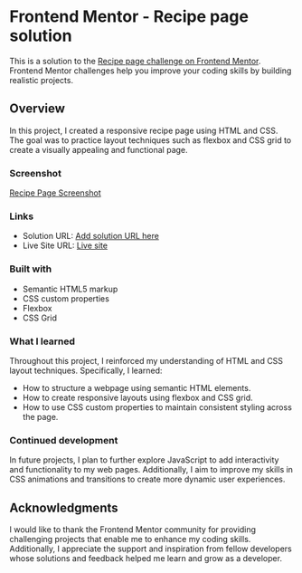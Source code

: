 # Frontend Mentor - Recipe page solution

This is a solution to the [Recipe page challenge on Frontend Mentor](https://www.frontendmentor.io/challenges/recipe-page-KiTsR8QQKm). Frontend Mentor challenges help you improve your coding skills by building realistic projects.

## Overview

In this project, I created a responsive recipe page using HTML and CSS. The goal was to practice layout techniques such as flexbox and CSS grid to create a visually appealing and functional page.

### Screenshot

[Recipe Page Screenshot](./screenshot.jpg)

### Links

- Solution URL: [Add solution URL here](https://your-solution-url.com)
- Live Site URL: [Live site](https://mukasshaf.github.io/recipe-page/)

### Built with

- Semantic HTML5 markup
- CSS custom properties
- Flexbox
- CSS Grid

### What I learned

Throughout this project, I reinforced my understanding of HTML and CSS layout techniques. Specifically, I learned:

- How to structure a webpage using semantic HTML elements.
- How to create responsive layouts using flexbox and CSS grid.
- How to use CSS custom properties to maintain consistent styling across the page.

### Continued development

In future projects, I plan to further explore JavaScript to add interactivity and functionality to my web pages. Additionally, I aim to improve my skills in CSS animations and transitions to create more dynamic user experiences.


## Acknowledgments

I would like to thank the Frontend Mentor community for providing challenging projects that enable me to enhance my coding skills. Additionally, I appreciate the support and inspiration from fellow developers whose solutions and feedback helped me learn and grow as a developer.
